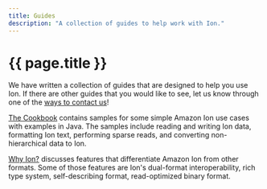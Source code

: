 ```yaml
---
title: Guides
description: "A collection of guides to help work with Ion."
---
```


# {{ page.title }}

We have written a collection of guides that are designed to help you use Ion. If there are other guides that you would like to see, let us know through one of the [ways to contact us][1]!

[The Cookbook][2] contains samples for some simple Amazon Ion use cases with examples in Java. The samples include reading and writing Ion data, formatting Ion text, performing sparse reads, and converting non-hierarchical data to Ion.

[Why Ion?][3] discusses features that differentiate Amazon Ion from other formats. Some of those features are Ion's dual-format interoperability, rich type system, self-describing format, read-optimized binary format.

[1]: faqs.html#contact
[2]: guides/cookbook.html
[3]: guides/why.html